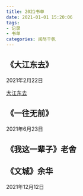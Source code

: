 ```yaml
---
title: 2021书单
date: 2021-01-01 15:20:06
tags: 
- 记录
- 书单
categories: 阅尽千帆
---
```


## 《大江东去》
2021年2月22日

[大江东去](读书笔记/大江东去.md)


## 《一往无前》 
2021年6月23日

## 《我这一辈子》老舍

## 《文城》余华
2021年12月12日
